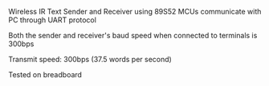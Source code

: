 Wireless IR Text Sender and Receiver using 89S52 MCUs communicate with PC through UART protocol

Both the sender and receiver's baud speed when connected to terminals is 300bps

Transmit speed: 300bps (37.5 words per second)

Tested on breadboard
